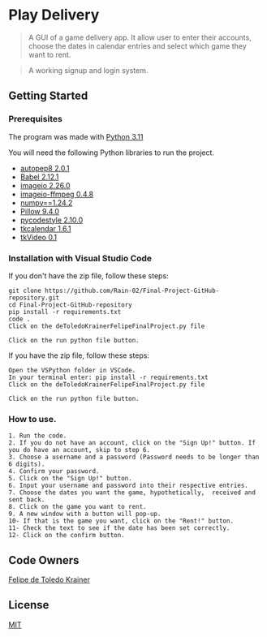 # Play Delivery

> A GUI of a game delivery app. It allow user to enter their accounts, choose the dates in calendar entries and select which game they want to rent.

> A working signup and login system.

## Getting Started


### Prerequisites

The program was made with [Python 3.11](https://www.python.org/downloads/)


You will need the following Python libraries to run the project.

- [autopep8 2.0.1](https://pypi.org/project/autopep8/2.0.1/)
- [Babel 2.12.1](https://babel.pocoo.org/en/latest/changelog.html#version-2-12-1)
- [imageio 2.26.0](https://pypi.org/project/imageio/2.26.0/)
- [imageio-ffmpeg 0.4.8](https://pypi.org/project/imageio-ffmpeg/)
- [numpy==1.24.2](https://numpy.org/devdocs/release/1.24.0-notes.html)
- [Pillow 9.4.0](https://pypi.org/project/Pillow/)
- [pycodestyle 2.10.0](https://pypi.org/project/pycodestyle/)
- [tkcalendar 1.6.1](https://pypi.org/project/tkcalendar/)
- [tkVideo 0.1](https://pypi.org/project/tkvideo-moviepy/)

### Installation with Visual Studio Code

If you don't have the zip file, follow these steps:

```
git clone https://github.com/Rain-02/Final-Project-GitHub-repository.git
cd Final-Project-GitHub-repository
pip install -r requirements.txt
code .
Click on the deToledoKrainerFelipeFinalProject.py file

Click on the run python file button.
```

If you have the zip file, follow these steps:

```
Open the VSPython folder in VSCode.
In your terminal enter: pip install -r requirements.txt
Click on the deToledoKrainerFelipeFinalProject.py file

Click on the run python file button.
```


### How to use.

```
1. Run the code.
2. If you do not have an account, click on the "Sign Up!" button. If you do have an account, skip to step 6.
3. Choose a username and a password (Password needs to be longer than 6 digits).
4. Confirm your password.
5. Click on the "Sign Up!" button.
6. Input your username and password into their respective entries.
7. Choose the dates you want the game, hypothetically,  received and sent back.
8. Click on the game you want to rent.
9. A new window with a button will pop-up.
10- If that is the game you want, click on the "Rent!" button.
11- Check the text to see if the date has been set correctly.
12- Click on the confirm button.

```



## Code Owners

[Felipe de Toledo Krainer](https://github.com/Rain-02)

## License

[MIT](LICENSE)

